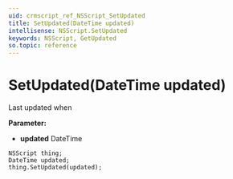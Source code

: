 ```yaml
---
uid: crmscript_ref_NSScript_SetUpdated
title: SetUpdated(DateTime updated)
intellisense: NSScript.SetUpdated
keywords: NSScript, GetUpdated
so.topic: reference
---
```


# SetUpdated(DateTime updated)

Last updated when

**Parameter:** 
 - **updated** DateTime

```crmscript
NSScript thing;
DateTime updated;
thing.SetUpdated(updated);
```

